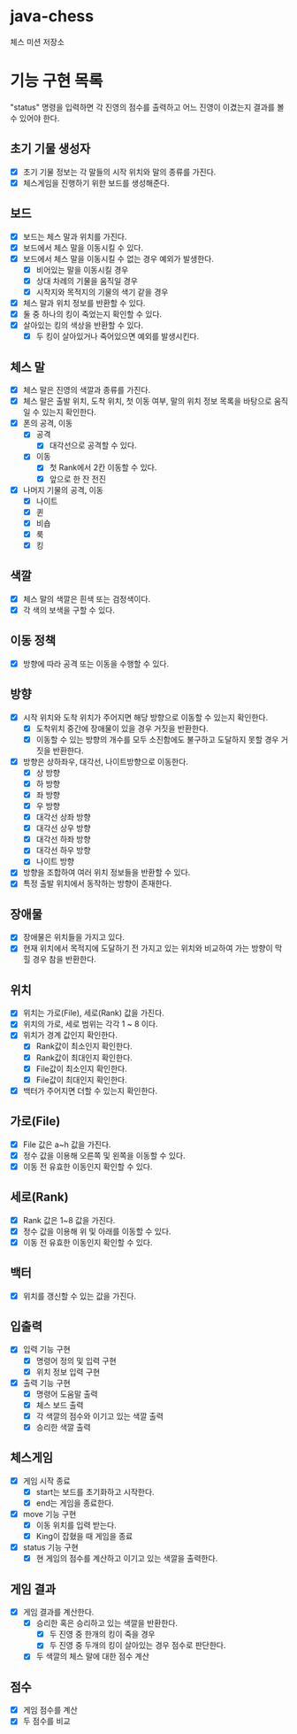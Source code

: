 # java-chess

체스 미션 저장소

# 기능 구현 목록

"status" 명령을 입력하면 각 진영의 점수를 출력하고 어느 진영이 이겼는지 결과를 볼 수 있어야 한다.

## 초기 기물 생성자

- [x] 초기 기물 정보는 각 말들의 시작 위치와 말의 종류를 가진다.
- [x] 체스게임을 진행하기 위한 보드를 생성해준다.

## 보드

- [x] 보드는 체스 말과 위치를 가진다.
- [x] 보드에서 체스 말을 이동시킬 수 있다.
- [x] 보드에서 체스 말을 이동시킬 수 없는 경우 예외가 발생한다.
    - [x] 비어있는 말을 이동시킬 경우
    - [x] 상대 차례의 기물을 움직일 경우
    - [x] 시작지와 목적지의 기물의 색기 같을 경우
- [x] 체스 말과 위치 정보를 반환할 수 있다.
- [x] 둘 중 하나의 킹이 죽었는지 확인할 수 있다.
- [x] 살아있는 킹의 색상을 반환할 수 있다.
    - [x] 두 킹이 살아있거나 죽어있으면 예외를 발생시킨다.

## 체스 말

- [x] 체스 말은 진영의 색깔과 종류를 가진다.
- [x] 체스 말은 출발 위치, 도착 위치, 첫 이동 여부, 말의 위치 정보 목록을 바탕으로 움직일 수 있는지 확인한다.
- [x] 폰의 공격, 이동
    - [x] 공격
        - [x] 대각선으로 공격할 수 있다.
    - [x] 이동
        - [x] 첫 Rank에서 2칸 이동할 수 있다.
        - [x] 앞으로 한 잔 전진
- [x] 나머지 기물의 공격, 이동
    - [x] 나이트
    - [x] 퀸
    - [x] 비숍
    - [x] 룩
    - [x] 킹

## 색깔

- [x] 체스 말의 색깔은 흰색 또는 검정색이다.
- [x] 각 색의 보색을 구할 수 있다.

## 이동 정책

- [x] 방향에 따라 공격 또는 이동을 수행할 수 있다.

## 방향

- [x] 시작 위치와 도착 위치가 주어지면 해당 방향으로 이동할 수 있는지 확인한다.
    - [x] 도착위치 중간에 장애물이 있을 경우 거짓을 반환한다.
    - [x] 이동할 수 있는 방향의 개수를 모두 소진함에도 불구하고 도달하지 못할 경우 거짓을 반환한다.
- [x] 방향은 상하좌우, 대각선, 나이트방향으로 이동한다.
    - [x] 상 방향
    - [x] 하 방향
    - [x] 좌 방향
    - [x] 우 방향
    - [x] 대각선 상좌 방향
    - [x] 대각선 상우 방향
    - [x] 대각선 하좌 방향
    - [x] 대각선 하우 방향
    - [x] 나이트 방향
- [x] 방향을 조합하여 여러 위치 정보들을 반환할 수 있다.
- [x] 특정 출발 위치에서 동작하는 방향이 존재한다.

## 장애물

- [x] 장애물은 위치들을 가지고 있다.
- [x] 현재 위치에서 목적지에 도달하기 전 가지고 있는 위치와 비교하여 가는 방향이 막힐 경우 참을 반환한다.

## 위치

- [x] 위치는 가로(File), 세로(Rank) 값을 가진다.
- [x] 위치의 가로, 세로 범위는 각각 1 ~ 8 이다.
- [x] 위치가 경계 값인지 확인한다.
    - [x] Rank값이 최소인지 확인한다.
    - [x] Rank값이 최대인지 확인한다.
    - [x] File값이 최소인지 확인한다.
    - [x] File값이 최대인지 확인한다.
- [x] 백터가 주어지면 더할 수 있는지 확인한다.

## 가로(File)

- [x] File 값은 a~h 값을 가진다.
- [x] 정수 값을 이용해 오른쪽 및 왼쪽을 이동할 수 있다.
- [x] 이동 전 유효한 이동인지 확인할 수 있다.

## 세로(Rank)

- [x] Rank 값은 1~8 값을 가진다.
- [x] 정수 값을 이용해 위 및 아래를 이동할 수 있다.
- [x] 이동 전 유효한 이동인지 확인할 수 있다.

## 백터

- [x] 위치를 갱신할 수 있는 값을 가진다.

## 입출력

- [x] 입력 기능 구현
    - [x] 명령어 정의 및 입력 구현
    - [x] 위치 정보 입력 구현

- [x] 출력 기능 구현
    - [x] 명령어 도움말 출력
    - [x] 체스 보드 출력
    - [x] 각 색깔의 점수와 이기고 있는 색깔 출력
    - [x] 승리한 색깔 출력

## 체스게임

- [x] 게임 시작 종료
    - [x] start는 보드를 초기화하고 시작한다.
    - [x] end는 게임을 종료한다.
- [x] move 기능 구현
    - [x] 이동 위치를 입력 받는다.
    - [x] King이 잡혔을 때 게임을 종료
- [x] status 기능 구현
    - [x] 현 게임의 점수를 계산하고 이기고 있는 색깔을 출력한다.

## 게임 결과

- [x] 게임 결과를 계산한다.
    - [x] 승리한 혹은 승리하고 있는 색깔을 반환한다.
        - [x] 두 진영 중 한개의 킹이 죽을 경우
        - [x] 두 진영 중 두개의 킹이 살아있는 경우 점수로 판단한다.
    - [x] 두 색깔의 체스 말에 대한 점수 계산

## 점수

- [x] 게임 점수를 계산
- [x] 두 점수를 비교
